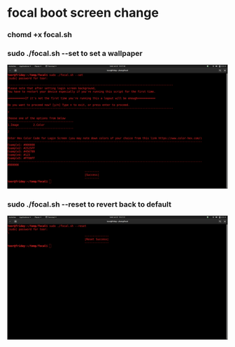 # focal boot screen change

### chomd +x focal.sh
### sudo ./focal.sh --set to set a wallpaper
![issa screenshot 1](assets/image.png)
### sudo ./focal.sh --reset to revert back to default 
![issa screenshot 2](assets/image1.png)
